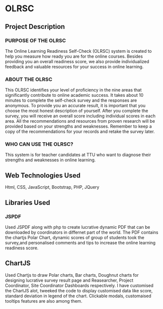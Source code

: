 # OLRSC

## Project Description

### PURPOSE OF THE OLRSC
The Online Learning Readiness Self-Check (OLRSC) system is created to help you measure how ready you are for the online courses. Besides providing you an overall readiness score, we also provide individualized feedback and valuable resources for your success in online learning.

### ABOUT THE OLRSC
This OLRSC identifies your level of proficiency in the nine areas that significantly contribute to online academic success. It takes about 10 minutes to complete the self-check survey and the responses are anonymous. To provide you an accurate result, it is important that you choose the most honest description of yourself.
After you complete the survey, you will receive an overall score including individual scores in each area. All the recommendations and resources from proven research will be provided based on your strengths and weaknesses. Remember to keep a copy of the recommendations for your records and retake the survey later.

### WHO CAN USE THE OLRSC?
This system is for teacher candidates at TTU who want to diagnose their strengths and weaknesses in online learning.

## Web Technologies Used

Html, CSS, JavaScript, Bootstrap, PHP, JQuery

## Libraries Used

### JSPDF
Used JSPDF along with php to create lucrative dynamic PDF that can be downloaded by coordinators in differnet part of the world. The PDF contains the chartjs Polar Chart, dynamic scores of group of students took the survey,and personalised comments and tips to increase the online learning readiness score.

## ChartJS
Used Chartjs to draw Polar charts, Bar charts, Doughnut charts for designing lucrative survey result page and Reasearcher, Project Coordinator, Site Coordinator Dashboards respectively.
I have customised the ChartJS alot, tweeked the code to display customised data like score, standard deviation in legend of the chart. Clickable modals, customaised tooltips features are also among them.

